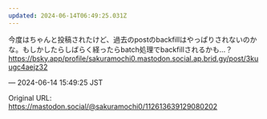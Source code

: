```yaml
---
updated: 2024-06-14T06:49:25.031Z
---
```


<p>今度はちゃんと投稿されたけど、過去のpostのbackfillはやっぱりされないのかな。もしかしたらしばらく経ったらbatch処理でbackfillされるかも…？<br /><a href="https://bsky.app/profile/sakuramochi0.mastodon.social.ap.brid.gy/post/3kuugc4aejz32" target="_blank" rel="nofollow noopener noreferrer" translate="no"><span class="invisible">https://</span><span class="ellipsis">bsky.app/profile/sakuramochi0.</span><span class="invisible">mastodon.social.ap.brid.gy/post/3kuugc4aejz32</span></a></p>

&mdash; 2024-06-14 15:49:25 JST

Original URL: https://mastodon.social/@sakuramochi0/112613639129080202
